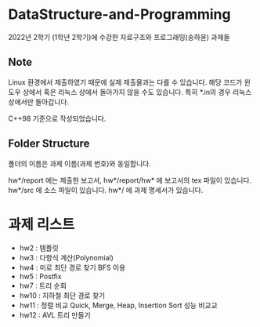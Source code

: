 # DataStructure-and-Programming
2022년 2학기 (1학년 2학기)에 수강한 자료구조와 프로그래밍(송하윤) 과제들

## Note
Linux 환경에서 제출하였기 때문에 실제 제출물과는 다를 수 있습니다.
해당 코드가 윈도우 상에서 혹은 리눅스 상에서 돌아가지 않을 수도 있습니다.
특히 *.in의 경우 리눅스 상에서만 돌아갑니다.

C++98 기준으로 작성되었습니다.

## Folder Structure
폴더의 이름은 과제 이름(과제 번호)와 동일합니다.

hw*/report 에는 제출한 보고서, hw*/report/hw* 에 보고서의 tex 파일이 있습니다.
hw*/src 에 소스 파일이 있습니다.
hw*/ 에 과제 명세서가 있습니다.

# 과제 리스트
- hw2 : 템플릿
- hw3 : 다항식 계산(Polynomial)
- hw4 : 미로 최단 경로 찾기
BFS 이용
- hw5 : Postfix
- hw7 : 트리 순회
- hw10 : 지하철
최단 경로 찾기
- hw11 : 정렬 비교
Quick, Merge, Heap, Insertion Sort 성능 비교교
- hw12 : AVL 트리 만들기